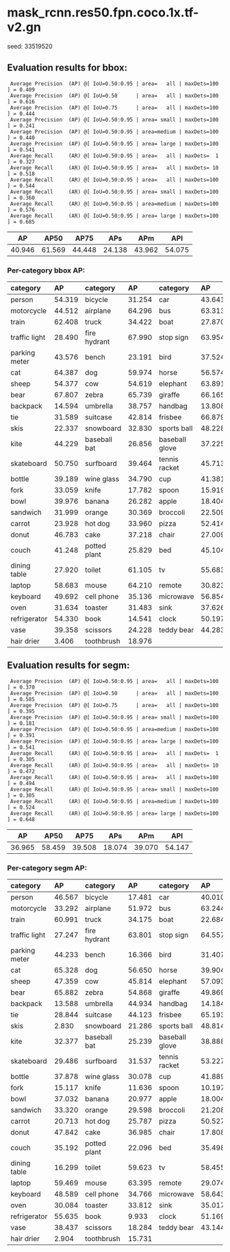 # mask_rcnn.res50.fpn.coco.1x.tf-v2.gn  

seed: 33519520

## Evaluation results for bbox:  

```  
 Average Precision  (AP) @[ IoU=0.50:0.95 | area=   all | maxDets=100 ] = 0.409
 Average Precision  (AP) @[ IoU=0.50      | area=   all | maxDets=100 ] = 0.616
 Average Precision  (AP) @[ IoU=0.75      | area=   all | maxDets=100 ] = 0.444
 Average Precision  (AP) @[ IoU=0.50:0.95 | area= small | maxDets=100 ] = 0.241
 Average Precision  (AP) @[ IoU=0.50:0.95 | area=medium | maxDets=100 ] = 0.440
 Average Precision  (AP) @[ IoU=0.50:0.95 | area= large | maxDets=100 ] = 0.541
 Average Recall     (AR) @[ IoU=0.50:0.95 | area=   all | maxDets=  1 ] = 0.327
 Average Recall     (AR) @[ IoU=0.50:0.95 | area=   all | maxDets= 10 ] = 0.518
 Average Recall     (AR) @[ IoU=0.50:0.95 | area=   all | maxDets=100 ] = 0.544
 Average Recall     (AR) @[ IoU=0.50:0.95 | area= small | maxDets=100 ] = 0.360
 Average Recall     (AR) @[ IoU=0.50:0.95 | area=medium | maxDets=100 ] = 0.576
 Average Recall     (AR) @[ IoU=0.50:0.95 | area= large | maxDets=100 ] = 0.685
```  
|   AP   |  AP50  |  AP75  |  APs   |  APm   |  APl   |  
|:------:|:------:|:------:|:------:|:------:|:------:|  
| 40.946 | 61.569 | 44.448 | 24.138 | 43.962 | 54.075 |

### Per-category bbox AP:  

| category      | AP     | category     | AP     | category       | AP     |  
|:--------------|:-------|:-------------|:-------|:---------------|:-------|  
| person        | 54.319 | bicycle      | 31.254 | car            | 43.641 |  
| motorcycle    | 44.512 | airplane     | 64.296 | bus            | 63.313 |  
| train         | 62.408 | truck        | 34.422 | boat           | 27.870 |  
| traffic light | 28.490 | fire hydrant | 67.990 | stop sign      | 63.954 |  
| parking meter | 43.576 | bench        | 23.191 | bird           | 37.524 |  
| cat           | 64.387 | dog          | 59.974 | horse          | 56.574 |  
| sheep         | 54.377 | cow          | 54.619 | elephant       | 63.891 |  
| bear          | 67.807 | zebra        | 65.739 | giraffe        | 66.165 |  
| backpack      | 14.594 | umbrella     | 38.757 | handbag        | 13.808 |  
| tie           | 31.589 | suitcase     | 42.814 | frisbee        | 66.879 |  
| skis          | 22.337 | snowboard    | 32.830 | sports ball    | 48.228 |  
| kite          | 44.229 | baseball bat | 26.856 | baseball glove | 37.225 |  
| skateboard    | 50.750 | surfboard    | 39.464 | tennis racket  | 45.713 |  
| bottle        | 39.189 | wine glass   | 34.790 | cup            | 41.381 |  
| fork          | 33.059 | knife        | 17.782 | spoon          | 15.919 |  
| bowl          | 39.976 | banana       | 26.282 | apple          | 18.404 |  
| sandwich      | 31.999 | orange       | 30.369 | broccoli       | 22.509 |  
| carrot        | 23.928 | hot dog      | 33.960 | pizza          | 52.414 |  
| donut         | 46.783 | cake         | 37.218 | chair          | 27.009 |  
| couch         | 41.248 | potted plant | 25.829 | bed            | 45.104 |  
| dining table  | 27.920 | toilet       | 61.105 | tv             | 55.683 |  
| laptop        | 58.683 | mouse        | 64.210 | remote         | 30.823 |  
| keyboard      | 49.692 | cell phone   | 35.136 | microwave      | 56.854 |  
| oven          | 31.634 | toaster      | 31.483 | sink           | 37.626 |  
| refrigerator  | 54.330 | book         | 14.541 | clock          | 50.197 |  
| vase          | 39.358 | scissors     | 24.228 | teddy bear     | 44.283 |  
| hair drier    | 3.406  | toothbrush   | 18.976 |                |        |


## Evaluation results for segm:  

```  
 Average Precision  (AP) @[ IoU=0.50:0.95 | area=   all | maxDets=100 ] = 0.370
 Average Precision  (AP) @[ IoU=0.50      | area=   all | maxDets=100 ] = 0.585
 Average Precision  (AP) @[ IoU=0.75      | area=   all | maxDets=100 ] = 0.395
 Average Precision  (AP) @[ IoU=0.50:0.95 | area= small | maxDets=100 ] = 0.181
 Average Precision  (AP) @[ IoU=0.50:0.95 | area=medium | maxDets=100 ] = 0.391
 Average Precision  (AP) @[ IoU=0.50:0.95 | area= large | maxDets=100 ] = 0.541
 Average Recall     (AR) @[ IoU=0.50:0.95 | area=   all | maxDets=  1 ] = 0.305
 Average Recall     (AR) @[ IoU=0.50:0.95 | area=   all | maxDets= 10 ] = 0.472
 Average Recall     (AR) @[ IoU=0.50:0.95 | area=   all | maxDets=100 ] = 0.494
 Average Recall     (AR) @[ IoU=0.50:0.95 | area= small | maxDets=100 ] = 0.305
 Average Recall     (AR) @[ IoU=0.50:0.95 | area=medium | maxDets=100 ] = 0.524
 Average Recall     (AR) @[ IoU=0.50:0.95 | area= large | maxDets=100 ] = 0.648
```  
|   AP   |  AP50  |  AP75  |  APs   |  APm   |  APl   |  
|:------:|:------:|:------:|:------:|:------:|:------:|  
| 36.965 | 58.459 | 39.508 | 18.074 | 39.070 | 54.147 |

### Per-category segm AP:  

| category      | AP     | category     | AP     | category       | AP     |  
|:--------------|:-------|:-------------|:-------|:---------------|:-------|  
| person        | 46.567 | bicycle      | 17.481 | car            | 40.010 |  
| motorcycle    | 33.292 | airplane     | 51.972 | bus            | 63.244 |  
| train         | 60.991 | truck        | 34.175 | boat           | 22.684 |  
| traffic light | 27.247 | fire hydrant | 63.801 | stop sign      | 64.557 |  
| parking meter | 44.233 | bench        | 16.366 | bird           | 31.407 |  
| cat           | 65.328 | dog          | 56.650 | horse          | 39.904 |  
| sheep         | 47.359 | cow          | 45.814 | elephant       | 57.093 |  
| bear          | 65.882 | zebra        | 54.868 | giraffe        | 49.869 |  
| backpack      | 13.588 | umbrella     | 44.934 | handbag        | 14.184 |  
| tie           | 28.844 | suitcase     | 44.123 | frisbee        | 65.193 |  
| skis          | 2.830  | snowboard    | 21.286 | sports ball    | 48.814 |  
| kite          | 32.377 | baseball bat | 25.239 | baseball glove | 38.888 |  
| skateboard    | 29.486 | surfboard    | 31.537 | tennis racket  | 53.227 |  
| bottle        | 37.878 | wine glass   | 30.078 | cup            | 41.889 |  
| fork          | 15.117 | knife        | 11.636 | spoon          | 10.197 |  
| bowl          | 37.032 | banana       | 20.977 | apple          | 18.004 |  
| sandwich      | 33.320 | orange       | 29.598 | broccoli       | 21.208 |  
| carrot        | 20.713 | hot dog      | 25.787 | pizza          | 50.527 |  
| donut         | 47.842 | cake         | 36.985 | chair          | 17.808 |  
| couch         | 35.192 | potted plant | 22.096 | bed            | 35.498 |  
| dining table  | 16.299 | toilet       | 59.623 | tv             | 58.455 |  
| laptop        | 59.469 | mouse        | 63.395 | remote         | 29.074 |  
| keyboard      | 48.589 | cell phone   | 34.766 | microwave      | 58.643 |  
| oven          | 30.084 | toaster      | 33.812 | sink           | 35.017 |  
| refrigerator  | 55.635 | book         | 9.933  | clock          | 51.169 |  
| vase          | 38.437 | scissors     | 18.284 | teddy bear     | 43.144 |  
| hair drier    | 2.904  | toothbrush   | 15.731 |                |        |
